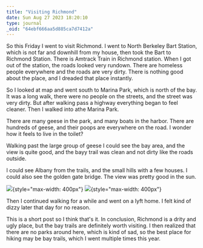 ```yaml
---
title: "Visiting Richmond"
date: Sun Aug 27 2023 18:20:10
type: journal
_oid: "64ebf666aa5d885ca7d7412a"
---
```

So this Friday I went to visit Richmond. I went to North Berkeley Bart
Station, which is not far and downhill from my house, then took the Bart
to Richmond Station. There is Amtrack Train in Richmond station. When I
got out of the station, the roads looked very rundown. There are
homeless people everywhere and the roads are very dirty. There is
nothing good about the place, and I dreaded that place instantly.

So I looked at map and went south to Marina Park, which is north of the
bay. It was a long walk, there were no people on the streets, and the
street was very dirty. But after walking pass a highway everything began
to feel cleaner. Then I walked into athe Marina Park.

There are many geese in the park, and many boats in the harbor. There
are hundreds of geese, and their poops are everywhere on the road. I
wonder how it feels to live in the toilet?

Walking past the large group of geese I could see the bay area, and the
view is quite good, and the bayy trail was clean and not dirty like the
roads outside.

I could see Albany from the trails, and the small hills with a few
houses. I could also see the golden gate bridge. The view was pretty
good in the sun.

![](https://github.com/jimchen2/nonimportant/assets/123833550/5baf4990-3b06-4fd4-a97c-f911e3a40897){style="max-width: 400px"}
![](https://github.com/jimchen2/nonimportant/assets/123833550/5934271c-0228-4f6b-816c-e41bcb19f5db){style="max-width: 400px"}

Then I continued walking for a while and went on a lyft home. I felt
kind of dizzy later that day for no reason.

This is a short post so I think that\'s it. In conclusion, Richmond is a
drity and ugly place, but the bay trails are definitely worth visiting.
I then realized that there are no parks around here, which is kind of
sad, so the best place for hiking may be bay trails, which I went
multiple times this year.
